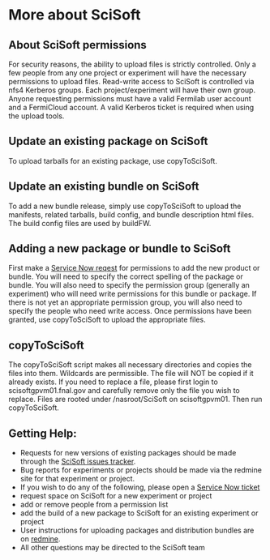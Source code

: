 # More about SciSoft

## About SciSoft permissions

For security reasons, the ability to upload files is strictly controlled. Only a few people from any one project or experiment will have the necessary permissions to upload files. Read-write access to SciSoft is controlled via nfs4 Kerberos groups. Each project/experiment will have their own group. Anyone requesting permissions must have a valid Fermilab user account and a FermiCloud account. A valid Kerberos ticket is required when using the upload tools.

## Update an existing package on SciSoft

To upload tarballs for an existing package, use copyToSciSoft.

## Update an existing bundle on SciSoft

To add a new bundle release, simply use copyToSciSoft to upload the manifests, related tarballs, build config, and bundle description html files. The build config files are used by buildFW.

## Adding a new package or bundle to SciSoft

First make a [Service Now reqest](https://fermi.servicenowservices.com/nav_to.do?uri=%2Fservice_offering.do%3Fsys_id%3Dc548068a6fd81200c8b668826e3ee4ec%26sysparm_view%3Dess%26sysparm_affiliation%3D) for permissions to add the new product or bundle. You will need to specify the correct spelling of the package or bundle. You will also need to specify the permission group (generally an experiment) who will need write permissions for this bundle or package. If there is not yet an appropriate permission group, you will also need to specify the people who need write access. Once permissions have been granted, use copyToSciSoft to upload the appropriate files.

## copyToSciSoft

The copyToSciSoft script makes all necessary directories and copies the files into them. Wildcards are permissible. The file will NOT be copied if it already exists. If you need to replace a file, please first login to scisoftgpvm01.fnal.gov and carefully remove only the file you wish to replace. Files are rooted under /nasroot/SciSoft on scisoftgpvm01. Then run copyToSciSoft.

## Getting Help:

-   Requests for new versions of existing packages should be made through the [SciSoft issues tracker](https://cdcvs.fnal.gov/redmine/projects/scisoft/issues/new).
-   Bug reports for experiments or projects should be made via the redmine site for that experiment or project.
-    If you wish to do any of the following, please open a [Service Now ticket](https://fermi.servicenowservices.com/nav_to.do?uri=%2Fservice_offering.do%3Fsys_id%3Dc548068a6fd81200c8b668826e3ee4ec%26sysparm_view%3Dess%26sysparm_affiliation%3D)
   -    request space on SciSoft for a new experiment or project
   -    add or remove people from a permission list
   -    add the build of a new package to SciSoft for an existing experiment or project
-   User instructions for uploading packages and distribution bundles are on [redmine](https://cdcvs.fnal.gov/redmine/projects/scisoft/wiki/SciSoft).
-   All other questions may be directed to the SciSoft team




